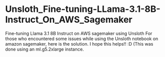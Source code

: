 # Unsloth_Fine-tuning-LLama-3.1-8B-Instruct_On_AWS_Sagemaker
Fine-tuning Llama 3.1 8B Instruct on AWS sagemaker using Unsloth
For those who encountered some issues while using the Unsloth notebook on amazon sagemaker, here is the solution. I hope this helps!! :D (This was done using an ml.g5.2xlarge instance.
